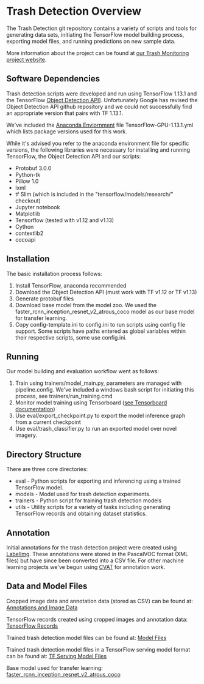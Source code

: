 # Trash Detection Overview

The Trash Detection git repository contains a variety of scripts and tools for generating data sets, initiating the TensorFlow model building process, exporting model files, and running predictions on new sample data.

More information about the project can be found at [our Trash Monitoring project website](http://trashmonitoring.org/).

## Software Dependencies

Trash detection scripts were developed and run using TensorFlow 1.13.1 and the TensorFlow [Object Detection API](https://github.com/tensorflow/models/tree/master/research/object_detection)]. Unfortunately Google has revised the Object Detection API github repository and we could not successfully find an appropriate version that pairs with TF 1.13.1. 

We've included the [Anaconda Enviornment](https://www.anaconda.com/) file TensorFlow-GPU-1.13.1.yml which lists package versions used for this work.

While it's advised you refer to the anaconda environment file for specific versions, the following libraries were necessary for installing and running TensorFlow, the Object Detection API and our scripts:
* Protobuf 3.0.0
* Python-tk
* Pillow 1.0
* lxml
* tf Slim (which is included in the "tensorflow/models/research/" checkout)
* Jupyter notebook
* Matplotlib
* Tensorflow (tested with v1.12 and v1.13)
* Cython
* contextlib2
* cocoapi

## Installation

The basic installation process follows:
1. Install TensorFlow, anaconda recommended
2. Download the Object Detection API (must work with TF v1.12 or TF v1.13)
3. Generate protobuf files
4. Download base model from the model zoo. We used the faster_rcnn_inception_resnet_v2_atrous_coco model as our base model for transfer learning.
5. Copy config-template.ini to config.ini to run scripts using config file support. Some scripts have paths entered as global variables within their respective scripts, some use config.ini.

## Running

Our model building and evaluation workflow went as follows:
1. Train using trainers/model_main.py, parameters are managed with pipeline.config. We've included a windows bash script for initiating this process, see trainers/run_training.cmd
2. Monitor model training using Tensorboard ([see Tensorboard documentation](https://www.tensorflow.org/tensorboard))
3. Use eval/export_checkpoint.py to export the model inference graph from a current checkpoint
4. Use eval/trash_classifier.py to run an exported model over novel imagery.

## Directory Structure

There are three core directories:
* eval - Python scripts for exporting and inferencing using a trained TensorFlow model.
* models - Model used for trash detection experiments.
* trainers - Python script for training trash detection models
* utils - Utility scripts for a variety of tasks including generating TensorFlow records and obtaining dataset statistics.

## Annotation

Initial annotations for the trash detection project were created using [LabelImg](https://github.com/tzutalin/labelImg). These annotations were stored in the PascalVOC format (XML files) but have since been converted into a CSV file. For other machine learning projects we've begun using [CVAT](https://github.com/openvinotoolkit/cvat) for annotation work.

## Data and Model Files
Cropped image data and annotation data (stored as CSV) can be found at:
[Annotations and Image Data](http://filecloud.sfei.org/index.php/s/DRpy3qQaZxpyMXA)

TensorFlow records created using cropped images and annotation data:
[TensorFlow Records](http://filecloud.sfei.org/index.php/s/PcBZ3DR7Pt3DjTk)

Trained trash detection model files can be found at:
[Model Files](http://filecloud.sfei.org/index.php/s/KP4yZ4Nd93bmWBf)

Trained trash detection model files in a TensorFlow serving model format can be found at:
[TF Serving Model Files](http://filecloud.sfei.org/index.php/s/myAZbArckS6CiNY)

Base model used for transfer learning:
[faster_rcnn_inception_resnet_v2_atrous_coco](http://filecloud.sfei.org/index.php/s/Fsjz7EC5yLBFbaE)
